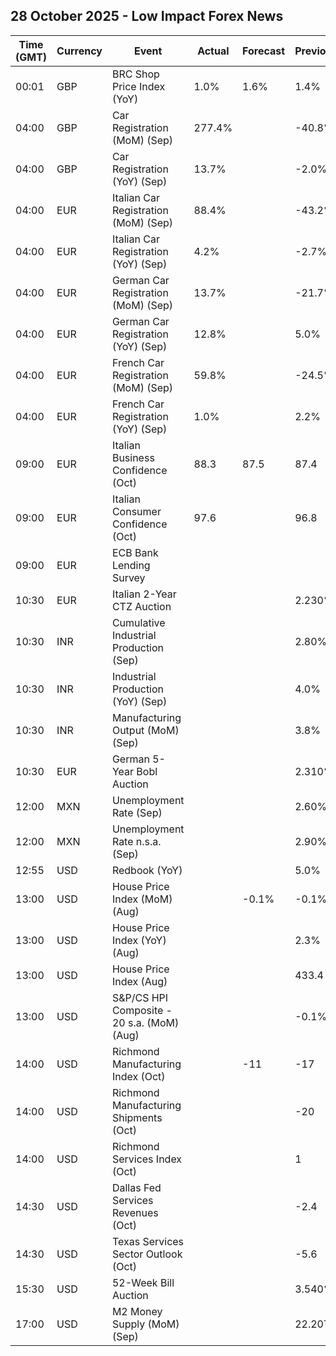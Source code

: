 ## 28 October 2025 - Low Impact Forex News

| Time (GMT) | Currency | Event | Actual | Forecast | Previous |
|------|----------|-------|--------|----------|----------|
| 00:01 | GBP | BRC Shop Price Index (YoY) | 1.0% | 1.6% | 1.4% |
| 04:00 | GBP | Car Registration (MoM) (Sep) | 277.4% |  | -40.8% |
| 04:00 | GBP | Car Registration (YoY) (Sep) | 13.7% |  | -2.0% |
| 04:00 | EUR | Italian Car Registration (MoM) (Sep) | 88.4% |  | -43.2% |
| 04:00 | EUR | Italian Car Registration (YoY) (Sep) | 4.2% |  | -2.7% |
| 04:00 | EUR | German Car Registration (MoM) (Sep) | 13.7% |  | -21.7% |
| 04:00 | EUR | German Car Registration (YoY) (Sep) | 12.8% |  | 5.0% |
| 04:00 | EUR | French Car Registration (MoM) (Sep) | 59.8% |  | -24.5% |
| 04:00 | EUR | French Car Registration (YoY) (Sep) | 1.0% |  | 2.2% |
| 09:00 | EUR | Italian Business Confidence (Oct) | 88.3 | 87.5 | 87.4 |
| 09:00 | EUR | Italian Consumer Confidence (Oct) | 97.6 |  | 96.8 |
| 09:00 | EUR | ECB Bank Lending Survey |  |  |  |
| 10:30 | EUR | Italian 2-Year CTZ Auction |  |  | 2.230% |
| 10:30 | INR | Cumulative Industrial Production (Sep) |  |  | 2.80% |
| 10:30 | INR | Industrial Production (YoY) (Sep) |  |  | 4.0% |
| 10:30 | INR | Manufacturing Output (MoM) (Sep) |  |  | 3.8% |
| 10:30 | EUR | German 5-Year Bobl Auction |  |  | 2.310% |
| 12:00 | MXN | Unemployment Rate (Sep) |  |  | 2.60% |
| 12:00 | MXN | Unemployment Rate n.s.a. (Sep) |  |  | 2.90% |
| 12:55 | USD | Redbook (YoY) |  |  | 5.0% |
| 13:00 | USD | House Price Index (MoM) (Aug) |  | -0.1% | -0.1% |
| 13:00 | USD | House Price Index (YoY) (Aug) |  |  | 2.3% |
| 13:00 | USD | House Price Index (Aug) |  |  | 433.4 |
| 13:00 | USD | S&P/CS HPI Composite - 20 s.a. (MoM) (Aug) |  |  | -0.1% |
| 14:00 | USD | Richmond Manufacturing Index (Oct) |  | -11 | -17 |
| 14:00 | USD | Richmond Manufacturing Shipments (Oct) |  |  | -20 |
| 14:00 | USD | Richmond Services Index (Oct) |  |  | 1 |
| 14:30 | USD | Dallas Fed Services Revenues (Oct) |  |  | -2.4 |
| 14:30 | USD | Texas Services Sector Outlook (Oct) |  |  | -5.6 |
| 15:30 | USD | 52-Week Bill Auction |  |  | 3.540% |
| 17:00 | USD | M2 Money Supply (MoM) (Sep) |  |  | 22.20T |
